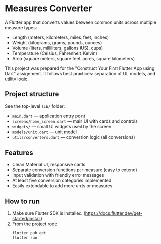 # Measures Converter

A Flutter app that converts values between common units across multiple measure types:
- Length (meters, kilometers, miles, feet, inches)
- Weight (kilograms, grams, pounds, ounces)
- Volume (liters, milliliters, gallons (US), cups)
- Temperature (Celsius, Fahrenheit, Kelvin)
- Area (square meters, square feet, acres, square kilometers)

This project was prepared for the "Construct Your First Flutter App using Dart" assignment. It follows best practices: separation of UI, models, and utility logic.

## Project structure
See the top-level `lib/` folder:
- `main.dart` — application entry point
- `screens/home_screen.dart` — main UI with cards and controls
- `widgets/` — small UI widgets used by the screen
- `models/unit.dart` — unit model
- `utils/converters.dart` — conversion logic (all conversions)

## Features
- Clean Material UI, responsive cards
- Separate conversion functions per measure (easy to extend)
- Input validation with friendly error messages
- At least five conversion categories implemented
- Easily extendable to add more units or measures

## How to run
1. Make sure Flutter SDK is installed. (https://docs.flutter.dev/get-started/install)
2. From the project root:
   ```bash
   flutter pub get
   flutter run
